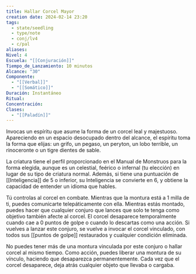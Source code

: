 ```yaml
---
title: Hallar Corcel Mayor
creation date: 2024-02-14 23:20
tags:
  - state/seedling
  - type/note
  - conj/lv4
  - c/pal
aliases: 
Nivel: 4
Escuela: "[[Conjuración]]"
Tiempo_de_Lanzamiento: 10 minutos
Alcance: "30"
Componente:
  - "[[Verbal]]"
  - "[[Somático]]"
Duración: Instantáneo
Ritual: 
Concentración: 
Clases:
  - "[[Paladín]]"
---
```

Invocas un espíritu que asume la forma de un corcel leal y majestuoso. Apareciendo en un espacio desocupado dentro del alcance, el espíritu toma la forma que elijas: un grifo, un pegaso, un peryton, un lobo terrible, un rinoceronte o un tigre dientes de sable. 

La criatura tiene el perfil proporcionado en el Manual de Monstruos para la forma elegida, aunque es un celestial, feérico o infernal (tu elección) en lugar de su tipo de criatura normal. Además, si tiene una puntuación de [[Inteligencia]] de 5 o inferior, su Inteligencia se convierte en 6, y obtiene la capacidad de entender un idioma que hables.

Tú controlas al corcel en combate. Mientras que la montura está a 1 milla de ti, puedes comunicarte telepáticamente con ella. Mientras estás montado, puedes hacer que cualquier conjuro que lances que solo te tenga como objetivo también afecte al corcel. El corcel desaparece temporalmente cuando cae a 0 puntos de golpe o cuando lo descartas como una acción. Si vuelves a lanzar este conjuro, se vuelve a invocar el corcel vinculado, con todos sus [[puntos de golpe]] restaurados y cualquier condición eliminada.

No puedes tener más de una montura vinculada por este conjuro o hallar corcel al mismo tiempo. Como acción, puedes liberar una montura de su vínculo, haciendo que desaparezca permanentemente.
Cada vez que el corcel desaparece, deja atrás cualquier objeto que llevaba o cargaba.